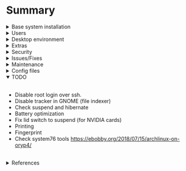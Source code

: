 # Summary

<details>
<summary>Base system installation</summary>
<br>

## Environment variables

```bash
export MOUNTDIR=/mnt
export DRIVE=/dev/nvme0n1
export INSDRIVE=/dev/nvme0n1
export INSPARTITION=/dev/nvme0n1p2
export BTRFSNAME=system
export CRYPTNAME=cryptsystem
```

## Partitioning

**WARNING:** This will destroy everything in your disk

```bash
sgdisk --zap-all $DRIVE
sgdisk -og $DRIVE
sgdisk --clear \
         --new=1:0:+550MiB --typecode=1:ef00 --change-name=1:EFI \
         --new=2:0:0       --typecode=2:8300 --change-name=2:cryptsystem \
           $DRIVE
```

## Encrypt disk and create filesystems

```bash
mkfs.fat -F32 -n EFI /dev/disk/by-partlabel/EFI
cryptsetup luksFormat --align-payload=8192 -s 256 -c aes-xts-plain64 /dev/disk/by-partlabel/cryptsystem
cryptsetup open /dev/disk/by-partlabel/cryptsystem system
mkfs.btrfs --force --label system /dev/mapper/system
```


## Create subvolumes

```bash
btrfs subvolume create /mnt/root
btrfs subvolume create /mnt/home
btrfs subvolume create /mnt/snapshots
umount -R /mnt
```

## Mount subvolumes and EFI

```bash
o=defaults,x-mount.mkdir
o_btrfs=$o,compress=lzo,ssd,noatime
mount -t btrfs -o subvol=root,$o_btrfs LABEL=system /mnt
mount -t btrfs -o subvol=home,$o_btrfs LABEL=system /mnt/home
mount -t btrfs -o subvol=snapshots,$o_btrfs LABEL=system /mnt/snapshots
mkdir /mnt/boot && mount LABEL=EFI /mnt/boot
```

## Install base system (with some extras)

```bash
pacstrap /mnt base base-devel btrfs-progs sudo intel-ucode acpid bluez linux-headers ntp dbus avahi cronie vim openssh net-tools networkmanager dialog terminus-font zsh fish bash-completion htop fwupd linux-firmware nvidia nvidia-lts nvidia-prime nvidia-utils
```

## Generate fstab

```bash
genfstab -L -p /mnt >> /mnt/etc/fstab
cat /mnt/etc/fstab
```

## Swapfile

```bash
truncate -s 0 /swapfile
chattr +C /swapfile
btrfs property set /swapfile compression none
fallocate -l 16G /swapfile
chmod 600 /swapfile
echo '/swapfile none swap defaults 0 0' >> /mnt/etc/fstab
```

## Chroot

```bash
arch-chroot /mnt /bin/bash
```

### set Root password
```bash
passwd
```

### Set locale-hostname-time

```bash
echo "en_US.UTF-8 UTF-8" >> /etc/locale.gen
echo LANG=en_US.UTF-8 > /etc/locale.conf
echo LC_COLLATE=C >> /etc/locale.conf
echo LANGUAGE=en_US >> /etc/locale.conf
locale-gen
localectl set-locale LANG=en_US.UTF-8
timedatectl set-ntp 1
timedatectl set-timezone Europe/Amsterdam
hostnamectl set-hostname yourhostname
echo "127.0.1.1 yourhostname.localdomain yourhostname" >> /etc/hosts
```

### set vconsole

```bash
echo KEYMAP=8859-2 > /etc/vconsole.conf
echo FONT=ter-p24n >> /etc/vconsole.conf
```

### HOOKS
#### /etc/mkinitcpio.conf
HOOKS=(base udev autodetect modconf block btrfs consolefont keymap resume keyboard keymap encrypt filesystems keyboard)

```bash
mkinitcpio -p linux
```

### Services

```bash
systemctl enable NetworkManager sshd acpid dbus cronie bluetooth fstrim.timer
```

### Bootloader (systemd boot)

```bash
bootctl --path=/boot install
```

#### edit bootloader config

```bash
echo 'timeout 3' >> /boot/loader/loader.conf
echo 'default archlinux' >> /boot/loader/loader.conf
```

#### add archlinux entry

```bash
ENTRY_FILE=/boot/loader/entries/archlinux.conf
CRYPT_UUID=$(blkid | awk '/cryptsystem/ {print $2}')

<!---
#SWAP_OFFSET=$(filefrag -v /swapfile | awk '{ if($1=="0:"){print $4} }')
-->
SWAP_OFFSET=684293

cat > $ENTRY_FILE << EOL
title    Arch Linux  
linux    /vmlinuz-linux  
initrd   /initramfs-linux.img  
options cryptdevice=${CRYPT_UUID}:root:allow-discards resume=/dev/mapper/root resume_offset=684293 root=/dev/mapper/root rootflags=subvol=root lang=en locale=en_US.UTF-8 rw quiet loglevel=3 vga=current
EOL

```

<!-- FIXME: Update this to latest version -->

<!---
**FIXME: fix automate swapoffset and check https://wiki.archlinux.org/index.php/Power_management/Suspend_and_hibernate#Hibernation_into_swap_file**
-->

<!-- # is this necassary??
# FIXME: crypttab **https://blog.wiuma.de/arch/2017/05/08/Arch-Install-Script**
-->

<br>
</details>

<details>
<summary>Users</summary>
<br>

```bash
useradd -m -g users -G wheel,storage,power -s /usr/bin/fish fdiblen
passwd fdiblen
```

<br>
</details>

<details>
<summary>Desktop environment</summary>
<br>

## Install GNOME desktop (minimum)
```bash
pacman -S gnome-shell gdm gnome-terminal gnome-control-center gnome-tweak-tool
systemctl enable gdm
```

## Install full GNOME desktop

```bash
sudo pacman -S gnome gnome-extra arc-gtk-theme
```

<br>
</details>

<details>
<summary>Extras</summary>
<br>

## Settings
edit /etc/sudoers for wheel # FIXME: automate it

## AUR helper and Pamac

### Install yay

```bash
cd $(mktemp -d)
git clone https://aur.archlinux.org/yay.git
cd yay
makepkg -si
```

### Install pamac (aur gui)

```bash
yay --clean -S pamac-aur
```

## Extra Apps (optional)

```bash
yay -S firefox wps-office spotify zim google-chrome chrome-gnome-shell-git bluez-utils flashplugin file-roller seahorse-nautilus nautilus-share archlinux-artwork gnome-power-manager gnome-usage gnome-sound-recorder dconf-editor gnome-nettool visual-studio-code-bin telegram-desktop slack-desktop pop-icon-theme-git nvm flatpak gnome-packagekit gnome-software-packagekit-plugin xdg-desktop-portal-gtk fzf git wget curl tmux openssl pkgfile unzip unrar p7zip tree xorg-apps
```

## Extra tools

```bash
yay -S rsync xclip
```

## lts kernel

```bash
sudo pacman -S linux-lts linux-lts-headers
```

## Tricks

To reset gnome settings use:

```bash
dconf reset -f /org/gnome
```

## Enable fractional scaling for GNOME

```bash
gsettings set org.gnome.mutter experimental-features "['scale-monitor-framebuffer']"
gsettings set org.gnome.mutter experimental-features "['x11-randr-fractional-scaling']"
```

to disable:

```bash
gsettings reset org.gnome.mutter experimental-features
```

## intel ucode

add the line below to /boot/loader/entries/archlinux.conf (line 3)
initrd  /intel-ucode.img

## Bluetooth

```bash
sudo systemctl enable bluetooth.service
sudo systemctl start bluetooth.service
```

## Touchpad

https://wiki.archlinux.org/index.php/Touchpad_Synaptics#Installation

## Battery

https://wiki.archlinux.org/index.php/Power_management
https://wiki.archlinux.org/index.php/TLP

## Nvidia GPU

https://wiki.archlinux.org/index.php/NVIDIA

```bash
sudo pacman -S nvidia nvidia-settings
```

## Plymouth (optional)

https://wiki.archlinux.org/index.php/Plymouth

```bash
yay -S plymouth gdm-playmouth ttf-dejavu plymouth-theme-arch-beat
```

in /etc/mkinitcpio.conf add plymouth and replace the encrypt hook with plymouth-encrypt 
HOOKS=(base udev plymouth [...] keymap plymouth-encrypt filesystems [...])

```bash
sudo mkinitcpio -p linux
sudo systemctl disable gdm.service
sudo systemctl enable gdm-plymouth.service
sudo plymouth-set-default-theme -R arch-beat
```

FIXME: add splash and extra parameters after 'quiet' in /boot/loader/entries/archlinux.conf


## Docker

```bash
sudo pacman -S docker docker-compose
sudo systemctl enable docker.service
sudo systemctl start docker.service
sudo gpasswd -a $USER docker
```

## Flatpak and Flathub

Add flatpak repository:

```bash
flatpak remote-add --if-not-exists flathub https://dl.flathub.org/repo/flathub.flatpakrepo
```

### Civilization 6

Set launching options bewlo using Properties -> SET LAUNCH OPTIONS

```
LD_PRELOAD=~/.var/app/com.valvesoftware.Steam/data/Steam/ubuntu12_32/steam-runtime/amd64/usr/lib/x86_64-linux-gnu/libfontconfig.so.1 %command%
```

## NVIDIA issues (FIXME: WIP)

add the following to /etc/modprobe.d/nvidia.conf
options NVreg_RegisterForACPIEvents=1 NVreg_EnableMSI=1

## Fix suspend on lid close (FIXME: WIP)

<!-- FIXME: this is a problem for only NVIDIA cards with proprietary driver -->
<!-- sudo sed -i 's/^#\?HandlePowerKey=.*$/HandlePowerKey=ignore/g' /etc/systemd/logind.conf
sudo sed -i 's/^#\?HandleLidSwitch=.*$/HandleLidSwitch=ignore/g' /etc/systemd/logind.conf -->

https://wiki.archlinux.org/index.php/TLP
https://linrunner.de/en/tlp/docs/tlp-linux-advanced-power-management.html#commands

```bash
sudo pacman -S tlp # for thinkpads also  tp_smapi acpi_call
sudo systemctl enable tlp.service
sudo systemctl enable tlp-sleep.service
sudo systemctl mask systemd-rfkill.service
sudo systemctl mask systemd-rfkill.socket
sudo systemctl start tlp.service
```

## System snapshots (FIXME: WIP)

https://wiki.archlinux.org/index.php/Snapper

Install snapper:

```bash
sudo pacman -S snapper snapper-gui
```

List subvolumes

```bash
sudo btrfs subvolume list /
```

Snapper configs

```bash
sudo snapper list-configs
sudo snapper -c root create-config /
sudo snapper -c home create-config /home
```


sudo btrfs subvolume delete /.snapshots
sudo btrfs subvolume delete /home/.snapshots

sudo btrfs subvolume create /snapshots/ROOT_snapshots
sudo btrfs subvolume create /snapshots/HOME_snapshots

sudo mkdir /home/.snapshots
sudo mkdir /.snapshots

sudo mount -t btrfs -o subvolid=473,subvol=/snapshots/ROOT_snapshots,$o_btrfs LABEL=system /.snapshots
sudo mount -t btrfs -o subvolid=474,subvol=/snapshots/HOME_snapshots,$o_btrfs LABEL=system /home/.snapshots


FIXME: create fstab config


sudo systemctl start snapper-timeline.timer snapper-cleanup.timer
sudo systemctl enable snapper-timeline.timer snapper-cleanup.timer


Create snapshots:
sudo snapper -c home create --description 'First clean snapshot'


<br>
</details>

<details>
<summary>Security</summary>
<br>

## Firewall

```bash
sudo pacman -S ufw gufw
sudo ufw enable
sudo ufw default deny incoming
sudo ufw default deny outgoing
sudo ufw default deny forward
sudo ufw allow http
sudo ufw allow out http
sudo ufw allow https
sudo ufw allow out https
sudo ufw allow ssh
sudo ufw allow out ssh
sudo ufw allow ntp
sudo ufw allow out ntp
sudo ufw allow 53
sudo ufw allow out 53
sudo systemctl enable ufw.service
```

If you will use GNOME Gsconnect extension:

```bash
sudo ufw allow 1714:1764/udp
sudo ufw allow 1714:1764/tcp
```

To allow OpenVPN connections:

```bash
sudo ufw allow out 1194/udp
sudo ufw allow out 1194/tcp
```

**To reset the rules run:**

```bash
sudo ufw reset && sudo ufw enable
```

## Disable root login

```bash
sudo passwd -l root # to unlock: sudo passwd -u root
```

## Opensnitch (application firewall)

<!-- https://www.linuxuprising.com/2018/04/how-to-install-opensnitch-application.html -->
<!-- https://itsfoss.com/opensnitch-firewall-linux/ -->

https://github.com/evilsocket/opensnitch

```bash
yay  -S opensnitch-git
sudo systemctl enable opensnitchd
sudo systemctl start opensnitchd
```

```bash
cat > ~/.config/autostart/opensnitch_ui.desktop << EOL
[Desktop Entry]
Name=Opensnitch UI
Exec=opensnitch-ui
Type=Application
EOL
```

The rules can be found in:

**/etc/opensnitchd/rules**

UI configuration:

```bash
cat > ~/.opensnitch/ui-config.json << EOL
{
  "default_timeout": 30,
  "default_action": "deny",
  "default_duration": "until restart"
}
EOL
```

## GUFW icon on panel

```bash
cat > ~/.config/autostart/gufw_icon.desktop << EOL
[Desktop Entry]
Name=GUFW icon
Exec=/usr/bin/gufw_icon.sh
Type=Application
EOL
```

<br>
</details>

<details>
<summary>Issues/Fixes</summary>
<br>

## disable Intel CPU turbo

```bash
sudo pacman -S cpupower
sudo echo 1 | sudo tee -a /sys/devices/system/cpu/intel_pstate/no_turbo
```

## Gdm high cpu usage issue
edit /etc/gdm/custom.conf and uncomment the line below to force gdm to use Xorg
WaylandEnable=false

## Bluetooth audio Mono channel problem
https://wiki.archlinux.org/index.php/Bluetooth_headset#A2DP_not_working_with_PulseAudio


<br>
</details>

<details>
<summary>Maintenance</summary>
<br>

You can check failing services with:

```bash
sudo systemctl --failed
```

## 1- Mount the volumes

```bash
umount -R /mnt

cryptsetup open /dev/disk/by-partlabel/cryptsystem system

o=defaults,x-mount.mkdir
o_btrfs=$o,compress=lzo,ssd,noatime

sudo mount -t btrfs -o subvol=root,$o_btrfs LABEL=system /mnt
sudo mount -t btrfs -o subvol=home,$o_btrfs LABEL=system /mnt/home
sudo mount -t btrfs -o subvol=snapshots,$o_btrfs LABEL=system /mnt/snapshots
sudo mount LABEL=EFI /mnt/boot
```

## Mount snapshots (if required) (FIXME: WIP)

```bash
sudo mount -t btrfs -o subvolid=473,subvol=/snapshots/ROOT_snapshots,$o_btrfs LABEL=system /.snapshots
sudo mount -t btrfs -o subvolid=474,subvol=/snapshots/HOME_snapshots,$o_btrfs LABEL=system /home/.snapshots
```

## 2- CHROOTing for maintenance (option-1)

```bash
arch-chroot /mnt /bin/bash
```

## 2- Booting using systemd (option-2)

```bash
systemd-nspawn -bD /mnt
```

<br>
</details>

<details>
<summary>Config files</summary>
<br>

- /etc/mkinitcpio.conf
- /boot/loader/entries/archlinux.conf
- /etc/fstab
- /etc/systemd/logind.conf
- /etc/X11/xorg.conf.d/20-nvidia.conf
- /boot/loader/loader.conf
- /etc/plymouth/plymouthd.conf
- /etc/modprobe.d/nvidia.conf

<br>
</details>

<details open>
<summary>TODO</summary>
<br>

- Disable root login over ssh.
- Disable tracker in GNOME (file indexer)
- Check suspend and hibernate
- Battery optimization
- Fix lid switch to suspend (for NVIDIA cards)
- Printing
- Fingerprint
- Check system76 tools https://ebobby.org/2018/07/15/archlinux-on-oryp4/

<br>
</details>

<details>
<summary>References</summary>
<br>

- https://austinmorlan.com/posts/arch_linux_install/

- https://wiki.archlinux.org/index.php/User:Altercation/Bullet_Proof_Arch_Install

- https://github.com/fdiblen/Arch-Linux-Dell-XPS13-9350/blob/master/INSTALL.md

- https://gist.github.com/ansulev/7cdf38a3d387599adf9addd248b09db8

- https://ramsdenj.com/2016/04/05/using-btrfs-for-easy-backup-and-rollback.html

FIXME: Tracker
- https://gist.github.com/vancluever/d34b41eb77e6d077887c

- https://www.noulakaz.net/2019/04/09/disable-tracker-in-gnome-if-you-do-not-need-it/

<br>
</details>
